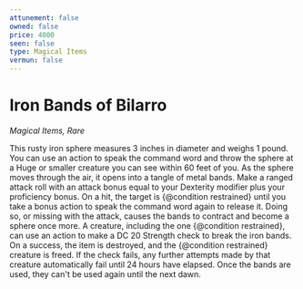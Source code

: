 ```yaml
---
attunement: false
owned: false
price: 4000
seen: false
type: Magical Items
vermun: false
---
```

# Iron Bands of Bilarro

*Magical Items, Rare*

This rusty iron sphere measures 3 inches in diameter and weighs 1 pound. You can use an action to speak the command word and throw the sphere at a Huge or smaller creature you can see within 60 feet of you. As the sphere moves through the air, it opens into a tangle of metal bands. Make a ranged attack roll with an attack bonus equal to your Dexterity modifier plus your proficiency bonus. On a hit, the target is {@condition restrained} until you take a bonus action to speak the command word again to release it. Doing so, or missing with the attack, causes the bands to contract and become a sphere once more. A creature, including the one {@condition restrained}, can use an action to make a DC 20 Strength check to break the iron bands. On a success, the item is destroyed, and the {@condition restrained} creature is freed. If the check fails, any further attempts made by that creature automatically fail until 24 hours have elapsed. Once the bands are used, they can't be used again until the next dawn.